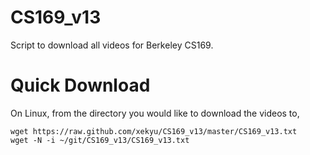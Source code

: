 CS169_v13
=========

Script to download all videos for Berkeley CS169.

Quick Download
==============

On Linux, from the directory you would like to download the videos to,

```
wget https://raw.github.com/xekyu/CS169_v13/master/CS169_v13.txt
wget -N -i ~/git/CS169_v13/CS169_v13.txt
```

